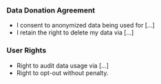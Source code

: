 ### Data Donation Agreement  
- I consent to anonymized data being used for [...]  
- I retain the right to delete my data via [...]  

### User Rights  
- Right to audit data usage via [...]  
- Right to opt-out without penalty.  
